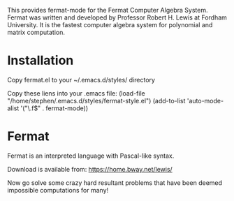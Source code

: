 This provides fermat-mode for the Fermat Computer Algebra
System. Fermat was written and developed by Professor Robert H. Lewis
at Fordham University. It is the fastest computer algebra system for
polynomial and matrix computation.

Installation
============
Copy fermat.el to your ~/.emacs.d/styles/ directory

Copy these liens into your .emacs file:
(load-file "/home/stephen/.emacs.d/styles/fermat-style.el")
(add-to-list 'auto-mode-alist '("\\.f$" . fermat-mode))

Fermat
======
Fermat is an interpreted language with Pascal-like syntax.

Download is available from: https://home.bway.net/lewis/

Now go solve some crazy hard resultant problems that have been deemed
impossible computations for many!


